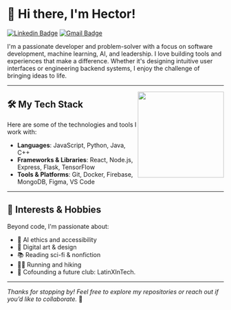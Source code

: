 # 👋 Hi there, I'm Hector!
[![Linkedin Badge](https://img.shields.io/badge/-LinkedIn-blue?style=flat-square&logo=Linkedin&logoColor=white&link=https://www.linkedin.com/in/hectorrios05/)](https://www.linkedin.com/in/hectorrios05/)
[![Gmail Badge](https://img.shields.io/badge/-hectorrios.tech@gmail.com-c14438?style=flat-square&logo=Gmail&logoColor=white&link=mailto:hectorrios.tech@gmail.com)](mailto:hectorrios.tech@gmail.com)


I'm a passionate developer and problem-solver with a focus on software development, machine learning, AI, and leadership. I love building tools and experiences that make a difference. Whether it's designing intuitive user interfaces or engineering backend systems, I enjoy the challenge of bringing ideas to life.

---
<img align='right' src='https://user-images.githubusercontent.com/5713670/87202985-820dcb80-c2b6-11ea-9f56-7ec461c497c3.gif' width='200"'>

## 🛠️ My Tech Stack  
Here are some of the technologies and tools I work with:

- **Languages**: JavaScript, Python, Java, C++
- **Frameworks & Libraries**: React, Node.js, Express, Flask, TensorFlow
- **Tools & Platforms**: Git, Docker, Firebase, MongoDB, Figma, VS Code

---

## 🌱 Interests & Hobbies  

Beyond code, I'm passionate about:

- 🧠 AI ethics and accessibility
- 🎨 Digital art & design
- 📚 Reading sci-fi & nonfiction
- 🏃‍♂️ Running and hiking
- 🎤 Cofounding a future club: LatinXInTech.

---

*Thanks for stopping by! Feel free to explore my repositories or reach out if you’d like to collaborate.* 🚀
